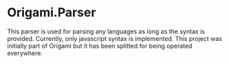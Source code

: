 # Origami.Parser

This parser is used for parsing any languages as long as the syntax is provided. Currently, only javascript syntax is implemented.
This project was initially part of Origami but it has been splitted for being operated everywhere.
